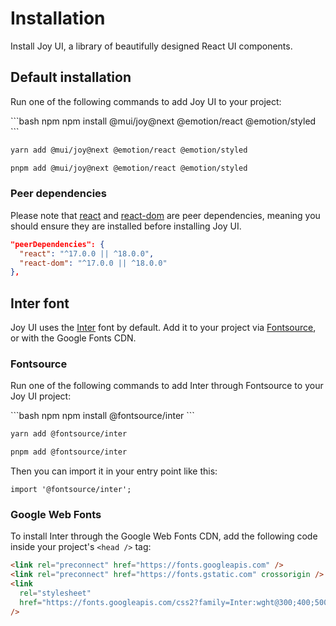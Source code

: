 # Installation

<p class="description">Install Joy UI, a library of beautifully designed React UI components.</p>

## Default installation

Run one of the following commands to add Joy UI to your project:

<!-- #default-branch-switch -->

<codeblock storageKey="package-manager">
```bash npm
npm install @mui/joy@next @emotion/react @emotion/styled
```

```bash yarn
yarn add @mui/joy@next @emotion/react @emotion/styled
```

```bash pnpm
pnpm add @mui/joy@next @emotion/react @emotion/styled
```

</codeblock>

### Peer dependencies

<!-- #react-peer-version -->

Please note that [react](https://www.npmjs.com/package/react) and [react-dom](https://www.npmjs.com/package/react-dom) are peer dependencies, meaning you should ensure they are installed before installing Joy UI.

```json
"peerDependencies": {
  "react": "^17.0.0 || ^18.0.0",
  "react-dom": "^17.0.0 || ^18.0.0"
},
```

## Inter font

Joy UI uses the [Inter](https://rsms.me/inter/)
font by default.
Add it to your project via [Fontsource](https://fontsource.org/), or with the Google Fonts CDN.

### Fontsource

Run one of the following commands to add Inter through Fontsource to your Joy UI project:

<codeblock storageKey="package-manager">
```bash npm
npm install @fontsource/inter
```

```bash yarn
yarn add @fontsource/inter
```

```bash pnpm
pnpm add @fontsource/inter
```

</codeblock>

Then you can import it in your entry point like this:

```tsx
import '@fontsource/inter';
```

### Google Web Fonts

To install Inter through the Google Web Fonts CDN, add the following code inside your project's `<head />` tag:

```html
<link rel="preconnect" href="https://fonts.googleapis.com" />
<link rel="preconnect" href="https://fonts.gstatic.com" crossorigin />
<link
  rel="stylesheet"
  href="https://fonts.googleapis.com/css2?family=Inter:wght@300;400;500;600;700&display=swap"
/>
```
